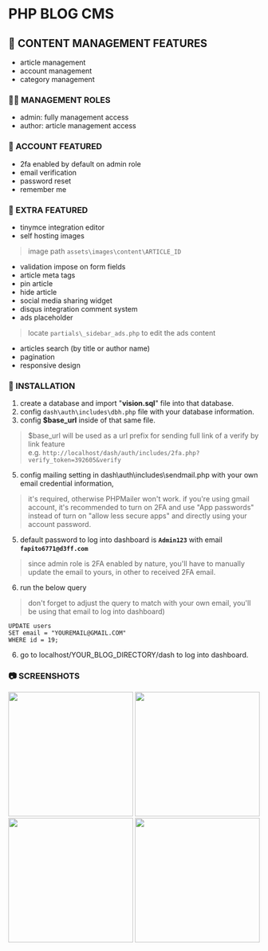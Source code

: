 # PHP BLOG CMS
## 📖 CONTENT MANAGEMENT FEATURES

- article management
- account management
- category management

### 👨‍💼 MANAGEMENT ROLES

- admin: fully management access
- author: article management access

### 👥 ACCOUNT FEATURED

- 2fa enabled by default on admin role
- email verification
- password reset
- remember me

### 🎇 EXTRA FEATURED

- tinymce integration editor
- self hosting images
> image path `assets\images\content\ARTICLE_ID`
- validation impose on form fields
- article meta tags
- pin article
- hide article
- social media sharing widget
- disqus integration comment system
- ads placeholder
> locate `partials\_sidebar_ads.php` to edit the ads content
- articles search (by title or author name)
- pagination
- responsive design

### 🔧 INSTALLATION

1. create a database and import "**vision.sql**" file into that database. 
2. config `dash\auth\includes\dbh.php` file with your database information.
3. config **$base_url** inside of that same file. 
> $base_url will be used as a url prefix for sending full link of a verify by link feature<br>
> e.g. `http://localhost/dash/auth/includes/2fa.php?verify_token=392605&verify`
5. config mailing setting in dash\auth\includes\sendmail.php with your own email credential information, 
> it's required, otherwise PHPMailer won't work. if you're using gmail account, it's recommended to turn on 2FA and use "App passwords" instead of turn on "allow less secure apps" and directly using your account password.
5. default password to log into dashboard is **`Admin123`** with email **`fapito6771@d3ff.com`** 
> since admin role is 2FA enabled by nature, you'll have to manually update the email to yours, in other to received 2FA email. 
6. run the below query 
> don't forget to adjust the query to match with your own email, you'll be using that email to log into dashboard)
```
UPDATE users
SET email = "YOUREMAIL@GMAIL.COM"
WHERE id = 19;
```
6. go to localhost/YOUR_BLOG_DIRECTORY/dash to log into dashboard.

### 📷 SCREENSHOTS

<img src="https://github.com/lynchzival/php-blog-cms/blob/main/screenshot/1.png?raw=true" width="auto" height="250" />
<img src="https://github.com/lynchzival/php-blog-cms/blob/main/screenshot/2.png?raw=true" width="auto" height="250" />
<img src="https://github.com/lynchzival/php-blog-cms/blob/main/screenshot/3.png?raw=true" width="auto" height="250" />
<img src="https://github.com/lynchzival/php-blog-cms/blob/main/screenshot/4.png?raw=true" width="auto" height="250" />
